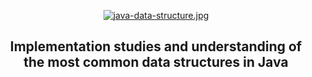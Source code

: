 <p align="center">
  <a href="https://gifyu.com/image/UMq3"><img src="https://s2.gifyu.com/images/java-data-structure.jpg" alt="java-data-structure.jpg" border="0" /></a>
</p>

<h2 align="center">
   Implementation studies and understanding of the most common data structures in Java
</h2>


